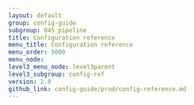```yaml
---
layout: default
group: config-guide
subgroup: 045_pipeline
title: Configuration reference
menu_title: Configuration reference
menu_order: 5000
menu_node:
level3_menu_node: level3parent
level3_subgroup: config-ref
version: 2.0
github_link: config-guide/prod/config-reference.md
---
```

